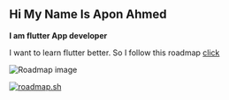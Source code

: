 ## Hi My Name Is Apon Ahmed
**I am flutter App developer**

I want to learn flutter better. So I follow this roadmap [click](https://roadmap.sh/flutter)

![Roadmap image](https://i.postimg.cc/nLy3rw5M/flutter-page-0001-1.jpg)

[![roadmap.sh](https://api.roadmap.sh/v1-badge/tall/662dfe9233b0bd83e7258d33?variant=dark)](https://roadmap.sh)